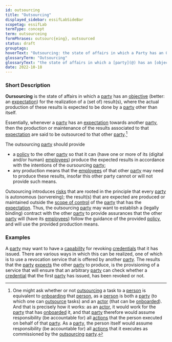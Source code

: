 ```yaml
---
id: outsourcing
title: "Outsourcing"
displayed_sidebar: essifLabSideBar
scopetag: essifLab
termType: concept
term: outsourceing
formPhrases: outsourc{eing}, outsourced
status: draft
grouptags:
hoverText: "Outsourcing: the state of affairs in which a Party has an Objective (better: an Expectation) for the realization of a (set of) result(s), where the actual production of these results is expected to be done by a Party other than itself."
glossaryTerm: "Outsourcing"
glossaryText: "the state of affairs in which a [party](@) has an [objective](@) (better: an [expectation](@)) for the realization of a (set of) result(s), where the actual production of these results is expected to be done by a [party](@) other than itself."
date: 2022-10-18
---
```


### Short Description
**Oursourcing** is the state of affairs in which a [party](@) has an [objective](@) (better: an [expectation](@)) for the realization of a (set of) result(s), where the actual production of these results is expected to be done by a [party](@) other than itself.

Essentially, whenever a [party](@) has an [expectation](@) towards another [party](@), then the production or maintenance of the results associated to that [expectation](@) are said to be outsourced to that other [party](@).[^1]

[^1]: One might ask whether or not [outsourcing](@) a task to a [person](human-being@) is equivalent to [onboarding](@) that [person](human-being@), as a [person](human-being@) is both a [party](@) (to which one can [outsource](outsourcing@) tasks) and an [actor](@) (that can be [onboarded](onboarding@)). And that is precisely how it works: as an [actor](@), it would work for the [party](@) that has [onboarded](onboarding@) it, and that [party](@) therefore would assume responsibility (be accountable for) all [actions](@) that the person executed on behalf of that [party](@). As a [party](@), the person itself would assume responsibility (be accountable for) all [actions](@) that it executes as commissioned by the [outsourcing](@) [party](@).

The outsourcing [party](@) should provide
- a [policy](@) to the other [party](@) so that it can (have one or more of its (digital and/or human) [employees](@)) produce the expected results in accordance with the intentions of the oursourcing [party](@);
- any production means that the [employees](@) of that other [party](@) may need to produce these results, insofar this other party cannot or will not provide such means.

Outsourcing introduces [risks](@) that are rooted in the principle that every [party](@) is autonomous (sorvereing); the result(s) that are expected are produced or maintained outside the [scope of control](@) of the [party](@) that has the [expectation](@). Thus, the outsourcing [party](@) may want to establish a (legally binding) contract with the other [party](@) to provide assurances that the other [party](@) will (have its [employees](@)) follow the guidance of the provided [policy](@), and will use the provided production means.

### Examples
A [party](@) may want to have a [capability](@) for revoking [credentials](@) that it has issued. There are various ways in which this can be realized, one of which is to use a revocation service that is offered by another [party](@). The results that the [party](@) [expects](expectation@) the other [party](@) to produce, is the provisioning of a service that will ensure that an arbitrary [party](@) can check whether a [credential](@) that the first [party](@) has issued, has been revoked or not.
